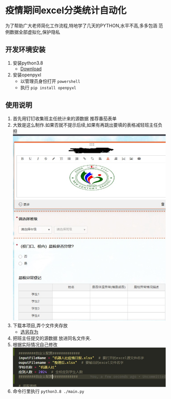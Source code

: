 # 疫情期间excel分类统计自动化
为了帮助广大老师简化工作流程,特地学了几天的PYTHON,水平不高,多多包涵
范例数据全部虚拟化,保护隐私
## 开发环境安装
1. 安装python3.8 
    - [Download](https://github.com/3038922/new_century_robotics/releases/download/v1.0/python-3.8.1-amd64.exe)
2. 安装openpyxl 
    - 以管理员身份打开 `powershell`
    - 执行 `pip install openpyxl`

## 使用说明
1. 首先用钉钉收集班主任统计来的源数据 推荐番茄表单
2. 大致是这么制作.如果否就不提示后续,如果有再跳出要填的表格减轻班主任负担
![avatar](./pic/1.jpg)
3. 下载本项目,弄个文件夹存放
    - [选另存为](https://github.com/3038922/SARS-CoV-2_autoFill/blob/master/main.py)
4. 把班主任提交的源数据 放进同名文件夹.
5. 根据实际情况自己修改
![avatar](./pic/2.jpg)
6. 命令行里执行 `python3.8 ./main.py` 